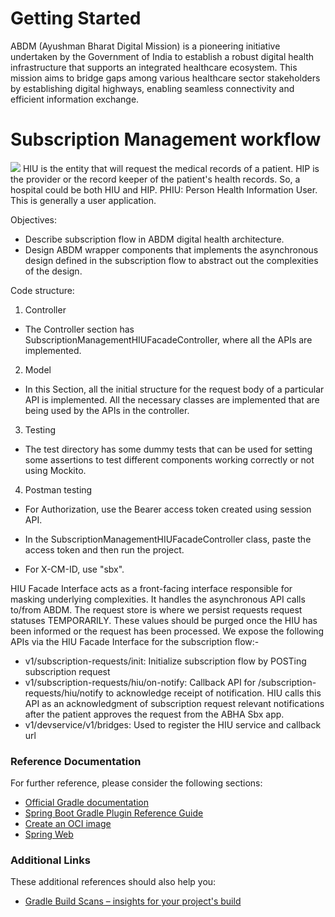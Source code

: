 # Getting Started
ABDM (Ayushman Bharat Digital Mission) is a pioneering initiative undertaken by the Government of India to establish a robust digital health infrastructure that supports an integrated healthcare ecosystem. This mission aims to bridge gaps among various healthcare sector stakeholders by establishing digital highways, enabling seamless connectivity and efficient information exchange.

# Subscription Management workflow
![](https://github.com/suyashdube/c4gt-milestones/blob/main/assets/Screenshot%202023-08-10%20at%203.19.47%20AM.png)
HIU is the entity that will request the medical records of a patient. 
HIP is the provider or the record keeper of the patient's health records. 
So, a hospital could be both HIU and HIP.
PHIU: Person Health Information User. This is generally a user application.

Objectives:
- Describe subscription flow in ABDM digital health architecture.
- Design ABDM wrapper components that implements the asynchronous design defined in the subscription flow to abstract out the complexities of the design.

Code structure:
1. Controller

 - The Controller section has SubscriptionManagementHIUFacadeController, where all the APIs are implemented.

2. Model 

- In this Section, all the initial structure for the request body of a particular API is implemented. All the necessary classes are implemented that are being used by the APIs in the controller. 

3. Testing

- The test directory has some dummy tests that can be used for setting some assertions to test different components working correctly or not using Mockito.
4. Postman testing 

 - For Authorization, use the Bearer access token created using session API.

 - In the SubscriptionManagementHIUFacadeController class, paste the access token and then run the project.

 - For X-CM-ID, use "sbx".



HIU Facade Interface acts as a front-facing interface responsible for masking underlying complexities. It handles the asynchronous API calls to/from ABDM. 
The request store is where we persist requests request statuses TEMPORARILY. These values should be purged once the HIU has been informed or the request has been processed.
We expose the following APIs via the HIU Facade Interface for the subscription flow:-
- v1/subscription-requests/init: Initialize subscription flow by POSTing subscription request
- v1/subscription-requests/hiu/on-notify: Callback API for /subscription-requests/hiu/notify to acknowledge receipt of notification. HIU calls this API as an acknowledgment of subscription request relevant notifications after the patient approves the request from the ABHA Sbx app.
- v1/devservice/v1/bridges: Used to register the HIU service and callback url



### Reference Documentation

For further reference, please consider the following sections:

* [Official Gradle documentation](https://docs.gradle.org)
* [Spring Boot Gradle Plugin Reference Guide](https://docs.spring.io/spring-boot/docs/3.1.3/gradle-plugin/reference/html/)
* [Create an OCI image](https://docs.spring.io/spring-boot/docs/3.1.3/gradle-plugin/reference/html/#build-image)
* [Spring Web](https://docs.spring.io/spring-boot/docs/3.1.3/reference/htmlsingle/index.html#web)

### Additional Links

These additional references should also help you:

* [Gradle Build Scans – insights for your project's build](https://scans.gradle.com#gradle)
